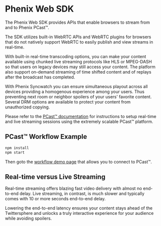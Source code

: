 # Phenix Web SDK

The Phenix Web SDK provides APIs that enable browsers to stream from and to Phenix PCast&trade;.

The SDK utilizes built-in WebRTC APIs and WebRTC plugins for browsers that do not natively support WebRTC to easily publish and view streams in real-time.

With built-in real-time transcoding options, you can make your content available using chunked live streaming protocols like HLS or MPEG-DASH so that users on legacy devices may still access your content. The platform also support on-demand streaming of time shifted content and of replays after the broadcast has completed.

With Phenix Syncwatch you can ensure simultaneous playout across all devices providing a homogenous experience among your users. Thus preventing next room or neighbor spoilers of your users' favorite content.
Several DRM options are available to protect your content from unauthorized copying.

Please refer to the [PCast&trade; documentation](https://phenixp2p.com/docs) for instructions to setup real-time and live streaming sessions using the extremely scalable PCast&trade; platform.

## PCast&trade; Workflow Example

```sh
npm install
npm start
```

Then goto the [workflow demo page](http://localhost:8888/) that allows you to connect to PCast&trade;.


## Real-time versus Live Streaming

Real-time streaming offers blazing fast video delivery with almost no end-to-end delay. Live streaming, in contrast, is much slower and typically comes with 10 or more seconds end-to-end delay.

Lowering the end-to-end latency ensures your content stays ahead of the Twittersphere and unlocks a truly interactive experience for your audience while avoiding spoilers.
